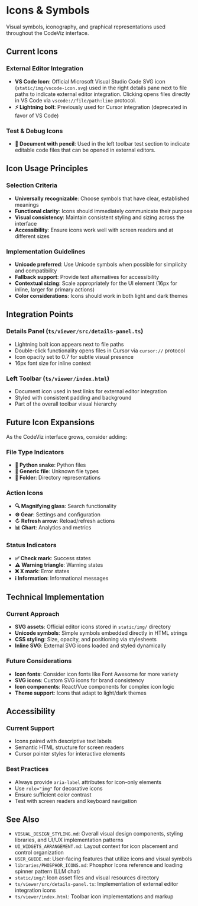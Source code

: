 # Icons & Symbols

Visual symbols, iconography, and graphical representations used throughout the CodeViz interface.

## Current Icons

### External Editor Integration

- **VS Code Icon**: Official Microsoft Visual Studio Code SVG icon (`static/img/vscode-icon.svg`) used in the right details pane next to file paths to indicate external editor integration. Clicking opens files directly in VS Code via `vscode://file/path:line` protocol.
- **⚡ Lightning bolt**: Previously used for Cursor integration (deprecated in favor of VS Code)

### Test & Debug Icons  

- **📝 Document with pencil**: Used in the left toolbar test section to indicate editable code files that can be opened in external editors.

## Icon Usage Principles

### Selection Criteria
- **Universally recognizable**: Choose symbols that have clear, established meanings
- **Functional clarity**: Icons should immediately communicate their purpose  
- **Visual consistency**: Maintain consistent styling and sizing across the interface
- **Accessibility**: Ensure icons work well with screen readers and at different sizes

### Implementation Guidelines
- **Unicode preferred**: Use Unicode symbols when possible for simplicity and compatibility
- **Fallback support**: Provide text alternatives for accessibility
- **Contextual sizing**: Scale appropriately for the UI element (16px for inline, larger for primary actions)
- **Color considerations**: Icons should work in both light and dark themes

## Integration Points

### Details Panel (`ts/viewer/src/details-panel.ts`)
- Lightning bolt icon appears next to file paths
- Double-click functionality opens files in Cursor via `cursor://` protocol
- Icon opacity set to 0.7 for subtle visual presence
- 16px font size for inline context

### Left Toolbar (`ts/viewer/index.html`)
- Document icon used in test links for external editor integration
- Styled with consistent padding and background
- Part of the overall toolbar visual hierarchy

## Future Icon Expansions

As the CodeViz interface grows, consider adding:

### File Type Indicators
- **🐍 Python snake**: Python files
- **📄 Generic file**: Unknown file types
- **📁 Folder**: Directory representations

### Action Icons  
- **🔍 Magnifying glass**: Search functionality
- **⚙️ Gear**: Settings and configuration
- **↻ Refresh arrow**: Reload/refresh actions
- **📊 Chart**: Analytics and metrics

### Status Indicators
- **✅ Check mark**: Success states
- **⚠️ Warning triangle**: Warning states  
- **❌ X mark**: Error states
- **ℹ️ Information**: Informational messages

## Technical Implementation

### Current Approach
- **SVG assets**: Official editor icons stored in `static/img/` directory
- **Unicode symbols**: Simple symbols embedded directly in HTML strings
- **CSS styling**: Size, opacity, and positioning via stylesheets
- **Inline SVG**: External SVG icons loaded and styled dynamically

### Future Considerations
- **Icon fonts**: Consider icon fonts like Font Awesome for more variety
- **SVG icons**: Custom SVG icons for brand consistency
- **Icon components**: React/Vue components for complex icon logic
- **Theme support**: Icons that adapt to light/dark themes

## Accessibility

### Current Support
- Icons paired with descriptive text labels
- Semantic HTML structure for screen readers
- Cursor pointer styles for interactive elements

### Best Practices
- Always provide `aria-label` attributes for icon-only elements
- Use `role="img"` for decorative icons
- Ensure sufficient color contrast
- Test with screen readers and keyboard navigation

## See Also

- `VISUAL_DESIGN_STYLING.md`: Overall visual design components, styling libraries, and UI/UX implementation patterns
- `UI_WIDGETS_ARRANGEMENT.md`: Layout context for icon placement and control organization
- `USER_GUIDE.md`: User-facing features that utilize icons and visual symbols
- `libraries/PHOSPHOR_ICONS.md`: Phosphor Icons reference and loading spinner pattern (LLM chat)
- `static/img/`: Icon asset files and visual resources directory
- `ts/viewer/src/details-panel.ts`: Implementation of external editor integration icons
- `ts/viewer/index.html`: Toolbar icon implementations and markup